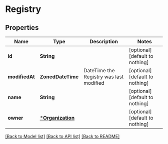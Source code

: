 # Registry


## Properties
Name | Type | Description | Notes
------------ | ------------- | ------------- | -------------
**id** | **String** |  | [optional] [default to nothing]
**modifiedAt** | **ZonedDateTime** | DateTime the Registry was last modified | [optional] [default to nothing]
**name** | **String** |  | [optional] [default to nothing]
**owner** | [***Organization**](Organization.md) |  | [optional] [default to nothing]


[[Back to Model list]](../README.md#models) [[Back to API list]](../README.md#api-endpoints) [[Back to README]](../README.md)


